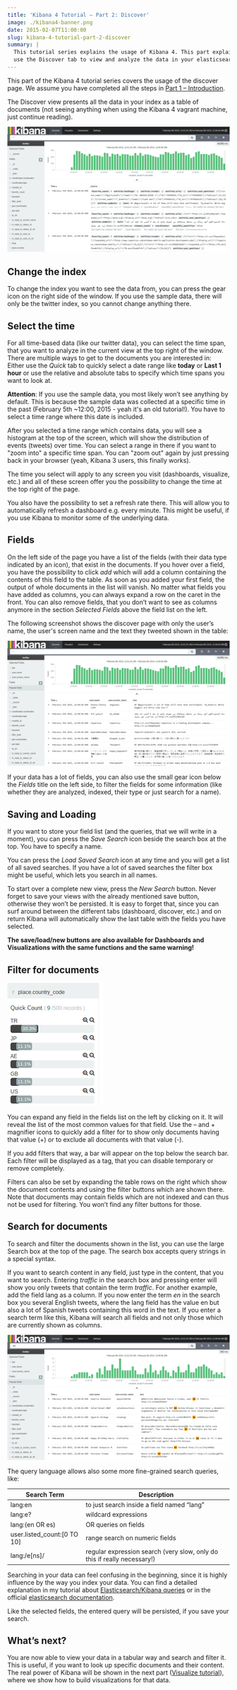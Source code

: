 ```yaml
---
title: 'Kibana 4 Tutorial – Part 2: Discover'
image: ./kibana4-banner.png
date: 2015-02-07T11:00:00
slug: kibana-4-tutorial-part-2-discover
summary: |
  This tutorial series explains the usage of Kibana 4. This part explains how to
  use the Discover tab to view and analyze the data in your elasticsearch.
---
```


This part of the Kibana 4 tutorial series covers the usage of the discover page.
We assume you have completed all the steps in [Part 1 – Introduction](/kibana-4-tutorial-part-1-introduction).

The Discover view presents all the data in your index as a table of documents (not seeing anything when using the Kibana 4 vagrant machine, just continue reading).

![Discover view of time-based data](./images/discover-unfiltered.png)

Change the index
----------------

To change the index you want to see the data from, you can press the gear icon on
the right side of the window. If you use the sample data, there will only be the
twitter index, so you cannot change anything there.

Select the time
---------------

For all time-based data (like our twitter data), you can select the time span, that
you want to analyze in the current view at the top right of the window. There are
multiple ways to get to the documents you are interested in: Either use the *Quick*
tab to quickly select a date range like **today** or **Last 1 hour** or use the relative and
absolute tabs to specify which time spans you want to look at.

**Attention**: If you use the sample data, you most likely won’t see anything by default.
This is because the sample data was collected at a specific time in the past
(February 5th ~12:00, 2015 - yeah it's an old tutorial!). You have to select a time range where this date is included.

After you selected a time range which contains data, you will see a histogram at the
top of the screen, which will show the distribution of events (tweets) over time.
You can select a range in there if you want to "zoom into" a specific time span.
You can "zoom out" again by just pressing back in your browser (yeah, Kibana 3 users,
this finally works).

The time you select will apply to any screen you visit (dashboards, visualize, etc.)
and all of these screen offer you the possibility to change the time at the top right
of the page.

You also have the possibility to set a refresh rate there. This will allow you to
automatically refresh a dashboard e.g. every minute. This might be useful, if you
use Kibana to monitor some of the underlying data.

Fields
------

On the left side of the page you have a list of the fields (with their data type indicated
by an icon), that exist in the documents. If you hover over a field, you have the
possibility to click *add* which will add a column containing the contents of this
field to the table. As soon as you added your first field, the output of whole
documents in the list will vanish. No matter what fields you have added as columns,
you can always expand a row on the caret in the front. You can also remove fields,
that you don’t want to see as columns anymore in the section *Selected Fields* above
the field list on the left.

The following screenshot shows the discover page with only the user’s name, the
user's screen name and the text they tweeted shown in the table:

![Discover with user name, screen name and text selected](./images/discover-columns.png)

If your data has a lot of fields, you can also use the small gear icon below the *Fields*
title on the left side, to filter the fields for some information (like whether they
are analyzed, indexed, their type or just search for a name).

Saving and Loading
------------------

If you want to store your field list (and the queries, that we will write in a moment),
you can press the *Save Search* icon beside the search box at the top. You have to specify a name.

You can press the *Load Saved Search* icon at any time and you will get a list of all saved
searches. If you have a lot of saved searches the filter box might be useful, which
lets you search in all names.

To start over a complete new view, press the *New Search* button. Never forget to
save your views with the already mentioned save button, otherwise they won’t be
persisted. It is easy to forget that, since you can surf around between the different
tabs (dashboard, discover, etc.) and on return Kibana will automatically show the
last table with the fields you have selected.

**The save/load/new buttons are also available for Dashboards and Visualizations
with the same functions and the same warning!**

Filter for documents
--------------------

![Filters for the country_code field](./images/document-filters.png)

You can expand any field in the fields list on the left by clicking on it. It will
reveal the list of the most common values for that field. Use the – and + magnifier
icons to quickly add a filter for to show only documents having that value (+) or
to exclude all documents with that value (-).

If you add filters that way, a bar will appear on the top below the search bar.
Each filter will be displayed as a tag, that you can disable temporary or remove completely.

Filters can also be set by expanding the table rows on the right which show the
document contents and using the filter buttons which are shown there. Note that
documents may contain fields which are not indexed and can thus not be used for
filtering. You won’t find any filter buttons for those.

Search for documents
--------------------

To search and filter the documents shown in the list, you can use the large Search
box at the top of the page. The search box accepts query strings in a special syntax.

If you want to search content in any field, just type in the content, that you want
to search. Entering *traffic* in the search box and pressing enter will show you only
tweets that contain the term *traffic*. For another example, add the field lang as a column.
If you now enter the term *en* in the search box you several English tweets, where the
lang field has the value en but also a lot of Spanish tweets containing this word in
the text. If you enter a search term like this, Kibana will search all fields and not
only those which are currently shown as columns.

![Search for the term "en" in all fields](./images/discover-search-en.png)

The query language allows also some more fine-grained search queries, like:

| Search Term                 | Description                                                              |
|-----------------------------|--------------------------------------------------------------------------|
| lang:en                     | to just search inside a field named “lang”                               |
| lang:e?	                    | wildcard expressions                                                     |
| lang:(en OR es)             | OR queries on fields                                                     |
| user.listed_count:[0 TO 10] | range search on numeric fields                                           |
| lang:/e[ns]/                | regular expression search (very slow, only do this if really necessary!) |

Searching in your data can feel confusing in the beginning, since it is highly influence
by the way you index your data. You can find a detailed explanation in my tutorial
about [Elasticsearch/Kibana queries](/elasticsearch-kibana-queries-in-depth-tutorial) or in the official
[elasticsearch documentation](http://www.elasticsearch.org/guide/en/elasticsearch/reference/current/query-dsl-query-string-query.html#query-string-syntax).

Like the selected fields, the entered query will be persisted, if you save your search.

What’s next?
------------

You are now able to view your data in a tabular way and search and filter it. This
is useful, if you want to look up specific documents and their content. The real
power of Kibana will be shown in the next part ([Visualize tutorial](/kibana-4-tutorial-part-3-visualize)), where we show
how to build visualizations for that data.
